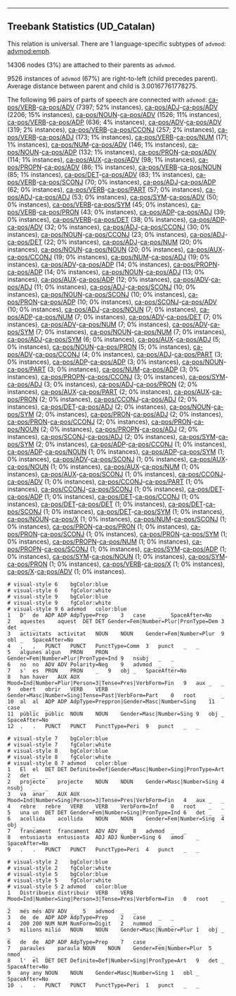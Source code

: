

--------------------------------------------------------------------------------

## Treebank Statistics (UD_Catalan)

This relation is universal.
There are 1 language-specific subtypes of `advmod`: [advmod:emph]().

14306 nodes (3%) are attached to their parents as `advmod`.

9526 instances of `advmod` (67%) are right-to-left (child precedes parent).
Average distance between parent and child is 3.00167761778275.

The following 96 pairs of parts of speech are connected with `advmod`: [ca-pos/VERB]()-[ca-pos/ADV]() (7397; 52% instances), [ca-pos/ADJ]()-[ca-pos/ADV]() (2206; 15% instances), [ca-pos/NOUN]()-[ca-pos/ADV]() (1526; 11% instances), [ca-pos/VERB]()-[ca-pos/ADP]() (636; 4% instances), [ca-pos/ADV]()-[ca-pos/ADV]() (319; 2% instances), [ca-pos/VERB]()-[ca-pos/CCONJ]() (257; 2% instances), [ca-pos/VERB]()-[ca-pos/ADJ]() (173; 1% instances), [ca-pos/VERB]()-[ca-pos/NUM]() (171; 1% instances), [ca-pos/NUM]()-[ca-pos/ADV]() (146; 1% instances), [ca-pos/NOUN]()-[ca-pos/ADP]() (132; 1% instances), [ca-pos/PRON]()-[ca-pos/ADV]() (114; 1% instances), [ca-pos/AUX]()-[ca-pos/ADV]() (98; 1% instances), [ca-pos/PROPN]()-[ca-pos/ADV]() (86; 1% instances), [ca-pos/VERB]()-[ca-pos/NOUN]() (85; 1% instances), [ca-pos/DET]()-[ca-pos/ADV]() (83; 1% instances), [ca-pos/VERB]()-[ca-pos/SCONJ]() (70; 0% instances), [ca-pos/ADJ]()-[ca-pos/ADP]() (62; 0% instances), [ca-pos/VERB]()-[ca-pos/PART]() (57; 0% instances), [ca-pos/ADJ]()-[ca-pos/ADJ]() (53; 0% instances), [ca-pos/SYM]()-[ca-pos/ADV]() (50; 0% instances), [ca-pos/VERB]()-[ca-pos/SYM]() (45; 0% instances), [ca-pos/VERB]()-[ca-pos/PRON]() (43; 0% instances), [ca-pos/ADP]()-[ca-pos/ADJ]() (39; 0% instances), [ca-pos/VERB]()-[ca-pos/DET]() (38; 0% instances), [ca-pos/ADP]()-[ca-pos/ADV]() (32; 0% instances), [ca-pos/ADJ]()-[ca-pos/CCONJ]() (30; 0% instances), [ca-pos/NOUN]()-[ca-pos/CCONJ]() (23; 0% instances), [ca-pos/ADJ]()-[ca-pos/DET]() (22; 0% instances), [ca-pos/ADJ]()-[ca-pos/NUM]() (20; 0% instances), [ca-pos/NOUN]()-[ca-pos/NOUN]() (20; 0% instances), [ca-pos/AUX]()-[ca-pos/CCONJ]() (19; 0% instances), [ca-pos/NUM]()-[ca-pos/ADJ]() (19; 0% instances), [ca-pos/ADV]()-[ca-pos/ADP]() (14; 0% instances), [ca-pos/PROPN]()-[ca-pos/ADP]() (14; 0% instances), [ca-pos/NOUN]()-[ca-pos/ADJ]() (13; 0% instances), [ca-pos/AUX]()-[ca-pos/ADP]() (12; 0% instances), [ca-pos/ADV]()-[ca-pos/ADJ]() (11; 0% instances), [ca-pos/ADJ]()-[ca-pos/SCONJ]() (10; 0% instances), [ca-pos/NOUN]()-[ca-pos/SCONJ]() (10; 0% instances), [ca-pos/PRON]()-[ca-pos/ADP]() (10; 0% instances), [ca-pos/SCONJ]()-[ca-pos/ADV]() (10; 0% instances), [ca-pos/ADJ]()-[ca-pos/NOUN]() (7; 0% instances), [ca-pos/ADP]()-[ca-pos/NUM]() (7; 0% instances), [ca-pos/ADV]()-[ca-pos/DET]() (7; 0% instances), [ca-pos/ADV]()-[ca-pos/NUM]() (7; 0% instances), [ca-pos/ADV]()-[ca-pos/SYM]() (7; 0% instances), [ca-pos/NOUN]()-[ca-pos/NUM]() (7; 0% instances), [ca-pos/ADJ]()-[ca-pos/SYM]() (6; 0% instances), [ca-pos/AUX]()-[ca-pos/ADJ]() (5; 0% instances), [ca-pos/NOUN]()-[ca-pos/PRON]() (5; 0% instances), [ca-pos/ADV]()-[ca-pos/CCONJ]() (4; 0% instances), [ca-pos/ADJ]()-[ca-pos/PART]() (3; 0% instances), [ca-pos/ADP]()-[ca-pos/ADP]() (3; 0% instances), [ca-pos/NOUN]()-[ca-pos/PART]() (3; 0% instances), [ca-pos/NUM]()-[ca-pos/ADP]() (3; 0% instances), [ca-pos/PROPN]()-[ca-pos/CCONJ]() (3; 0% instances), [ca-pos/SYM]()-[ca-pos/ADJ]() (3; 0% instances), [ca-pos/ADJ]()-[ca-pos/PRON]() (2; 0% instances), [ca-pos/AUX]()-[ca-pos/PART]() (2; 0% instances), [ca-pos/AUX]()-[ca-pos/PRON]() (2; 0% instances), [ca-pos/CCONJ]()-[ca-pos/ADJ]() (2; 0% instances), [ca-pos/DET]()-[ca-pos/ADJ]() (2; 0% instances), [ca-pos/NOUN]()-[ca-pos/SYM]() (2; 0% instances), [ca-pos/PRON]()-[ca-pos/ADJ]() (2; 0% instances), [ca-pos/PRON]()-[ca-pos/CCONJ]() (2; 0% instances), [ca-pos/PRON]()-[ca-pos/NOUN]() (2; 0% instances), [ca-pos/PROPN]()-[ca-pos/ADJ]() (2; 0% instances), [ca-pos/SCONJ]()-[ca-pos/ADJ]() (2; 0% instances), [ca-pos/SYM]()-[ca-pos/SYM]() (2; 0% instances), [ca-pos/ADP]()-[ca-pos/CCONJ]() (1; 0% instances), [ca-pos/ADP]()-[ca-pos/NOUN]() (1; 0% instances), [ca-pos/ADP]()-[ca-pos/SYM]() (1; 0% instances), [ca-pos/ADV]()-[ca-pos/SCONJ]() (1; 0% instances), [ca-pos/AUX]()-[ca-pos/NOUN]() (1; 0% instances), [ca-pos/AUX]()-[ca-pos/NUM]() (1; 0% instances), [ca-pos/AUX]()-[ca-pos/SCONJ]() (1; 0% instances), [ca-pos/CCONJ]()-[ca-pos/ADV]() (1; 0% instances), [ca-pos/CCONJ]()-[ca-pos/PART]() (1; 0% instances), [ca-pos/CCONJ]()-[ca-pos/SCONJ]() (1; 0% instances), [ca-pos/DET]()-[ca-pos/ADP]() (1; 0% instances), [ca-pos/DET]()-[ca-pos/CCONJ]() (1; 0% instances), [ca-pos/DET]()-[ca-pos/DET]() (1; 0% instances), [ca-pos/DET]()-[ca-pos/SCONJ]() (1; 0% instances), [ca-pos/DET]()-[ca-pos/SYM]() (1; 0% instances), [ca-pos/NOUN]()-[ca-pos/X]() (1; 0% instances), [ca-pos/NUM]()-[ca-pos/SCONJ]() (1; 0% instances), [ca-pos/PRON]()-[ca-pos/PRON]() (1; 0% instances), [ca-pos/PRON]()-[ca-pos/SCONJ]() (1; 0% instances), [ca-pos/PRON]()-[ca-pos/SYM]() (1; 0% instances), [ca-pos/PROPN]()-[ca-pos/NUM]() (1; 0% instances), [ca-pos/PROPN]()-[ca-pos/SCONJ]() (1; 0% instances), [ca-pos/SYM]()-[ca-pos/ADP]() (1; 0% instances), [ca-pos/SYM]()-[ca-pos/NOUN]() (1; 0% instances), [ca-pos/SYM]()-[ca-pos/PRON]() (1; 0% instances), [ca-pos/VERB]()-[ca-pos/X]() (1; 0% instances), [ca-pos/X]()-[ca-pos/ADV]() (1; 0% instances).


~~~ conllu
# visual-style 6	bgColor:blue
# visual-style 6	fgColor:white
# visual-style 9	bgColor:blue
# visual-style 9	fgColor:white
# visual-style 9 6 advmod	color:blue
1	D'	de	ADP	ADP	AdpType=Prep	3	case	_	SpaceAfter=No
2	aquestes	aquest	DET	DET	Gender=Fem|Number=Plur|PronType=Dem	3	det	_	_
3	activitats	activitat	NOUN	NOUN	Gender=Fem|Number=Plur	9	obl	_	SpaceAfter=No
4	,	,	PUNCT	PUNCT	PunctType=Comm	3	punct	_	_
5	algunes	algun	PRON	PRON	Gender=Fem|Number=Plur|PronType=Ind	9	nsubj	_	_
6	no	no	ADV	ADV	Polarity=Neg	9	advmod	_	_
7	s'	es	PRON	PRON	_	9	obj	_	SpaceAfter=No
8	han	haver	AUX	AUX	Mood=Ind|Number=Plur|Person=3|Tense=Pres|VerbForm=Fin	9	aux	_	_
9	obert	obrir	VERB	VERB	Gender=Masc|Number=Sing|Tense=Past|VerbForm=Part	0	root	_	_
10	al	al	ADP	ADP	AdpType=Preppron|Gender=Masc|Number=Sing	11	case	_	_
11	públic	públic	NOUN	NOUN	Gender=Masc|Number=Sing	9	obj	_	SpaceAfter=No
12	.	.	PUNCT	PUNCT	PunctType=Peri	9	punct	_	_

~~~


~~~ conllu
# visual-style 7	bgColor:blue
# visual-style 7	fgColor:white
# visual-style 8	bgColor:blue
# visual-style 8	fgColor:white
# visual-style 8 7 advmod	color:blue
1	El	el	DET	DET	Definite=Def|Gender=Masc|Number=Sing|PronType=Art	2	det	_	_
2	projecte	projecte	NOUN	NOUN	Gender=Masc|Number=Sing	4	nsubj	_	_
3	va	anar	AUX	AUX	Mood=Ind|Number=Sing|Person=3|Tense=Pres|VerbForm=Fin	4	aux	_	_
4	rebre	rebre	VERB	VERB	VerbForm=Inf	0	root	_	_
5	una	un	DET	DET	Gender=Fem|Number=Sing|PronType=Ind	6	det	_	_
6	acollida	acollida	NOUN	NOUN	Gender=Fem|Number=Sing	4	obj	_	_
7	francament	francament	ADV	ADV	_	8	advmod	_	_
8	entusiasta	entusiasta	ADJ	ADJ	Number=Sing	6	amod	_	SpaceAfter=No
9	.	.	PUNCT	PUNCT	PunctType=Peri	4	punct	_	_

~~~


~~~ conllu
# visual-style 2	bgColor:blue
# visual-style 2	fgColor:white
# visual-style 5	bgColor:blue
# visual-style 5	fgColor:white
# visual-style 5 2 advmod	color:blue
1	Distribueix	distribuir	VERB	VERB	Mood=Ind|Number=Sing|Person=3|Tense=Pres|VerbForm=Fin	0	root	_	_
2	més	més	ADV	ADV	_	5	advmod	_	_
3	de	de	ADP	ADP	AdpType=Prep	2	case	_	_
4	200	200	NUM	NUM	NumForm=Digit	2	nummod	_	_
5	milions	milió	NOUN	NOUN	Gender=Masc|Number=Plur	1	obj	_	_
6	de	de	ADP	ADP	AdpType=Prep	7	case	_	_
7	paraules	paraula	NOUN	NOUN	Gender=Fem|Number=Plur	5	nmod	_	_
8	l'	el	DET	DET	Definite=Def|Number=Sing|PronType=Art	9	det	_	SpaceAfter=No
9	any	any	NOUN	NOUN	Gender=Masc|Number=Sing	1	obl	_	SpaceAfter=No
10	.	.	PUNCT	PUNCT	PunctType=Peri	1	punct	_	_

~~~


